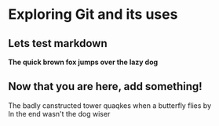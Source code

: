 # Exploring Git and its uses

## Lets test markdown
**The quick brown fox jumps over the lazy dog**

## Now that you are here, add something!
<p> The badly canstructed tower quaqkes when a butterfly flies by <br>
In the end wasn't the dog wiser </p>

